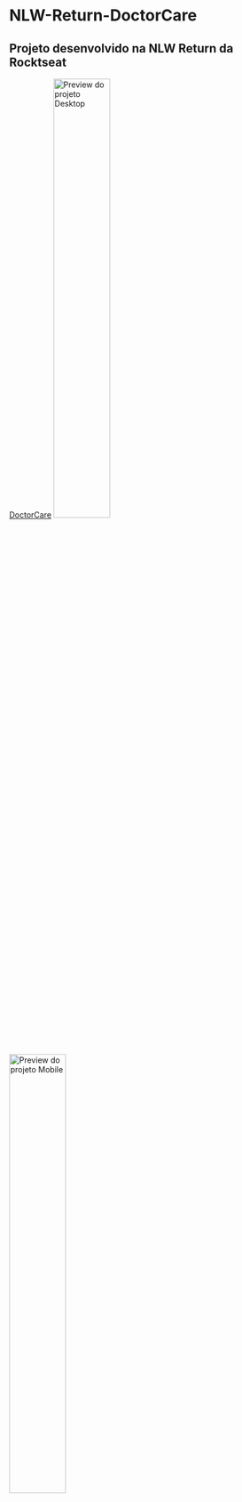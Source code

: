 # NLW-Return-DoctorCare
Projeto desenvolvido na **NLW Return** da **Rocktseat**
----------------
[DoctorCare](https://geanbressan.github.io/NLW-Return-DoctorCare)
<img src="./assets/desktop-preview.png" alt="Preview do projeto Desktop" width="45%">
<img src="./assets/mobile-preview.png" alt="Preview do projeto Mobile" width="45%">
